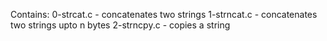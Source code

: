Contains:
0-strcat.c - concatenates two strings
1-strncat.c - concatenates two strings upto n bytes
2-strncpy.c - copies a string

